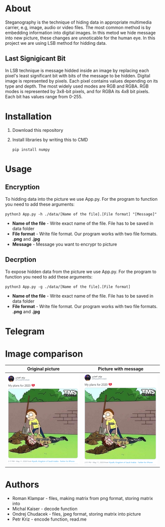 # About
Steganography is the technique of hiding data in appropriate multimedia carrier, e.g, image, audio or video files. The most common method is by embedding information into digital images. In this metod we hide message into new picture, these changes are unnoticable for the human eye. In this project we are using LSB method for hidding data.
## Last Signigicant Bit
In LSB technique is message hidded inside an image by replacing each pixel's least significant bit with bits of the message to be hidden.
Digital image is represented by pixels. Each pixel contains values depending on its type and depth. The most widely used modes are RGB and RGBA.
RGB modes is represented by 3x8-bit pixels, and for RGBA its 4x8 bit pixels. Each bit has values range from 0-255.
# Installation
1. Download this repository
2. Install libraries by writing this to CMD

   `pip install numpy`
# Usage
## Encryption
To hidding data into the picture we use App.py. For the program to function you need to add these arguments:

`python3 App.py -h ./data/[Name of the file].[File format] "[Message]"`
- **Name of the file** - Write exact name of the file. File has to be saved in data folder
- **File format** - Write file format. Our program works with two file formats. **.png** and **.jpg**
- **Message** - Message you want to encrypr to picture
## Decrption
To expose hidden data from the picture we use App.py. For the program to function you need to add these arguments:

`python3 App.py -g ./data/[Name of the file].[File format]`
- **Name of the file** - Write exact name of the file. File has to be saved in data folder
- **File format** - Write file format. Our program works with two file formats. **.png** and **.jpg**


# Telegram
# Image comparison
Original picture          |  Picture with message
:-------------------------:|:-------------------------:
![](data/lol.png)  |  ![](data/lol_stego.png)
# Authors
- Roman Klampar - files, making matrix from png format, storing matrix into
- Michal Kaiser - decode function
- Ondrej Chudacek - files, jpeg format, storing matrix into picture
- Petr Kriz - encode function, read.me
